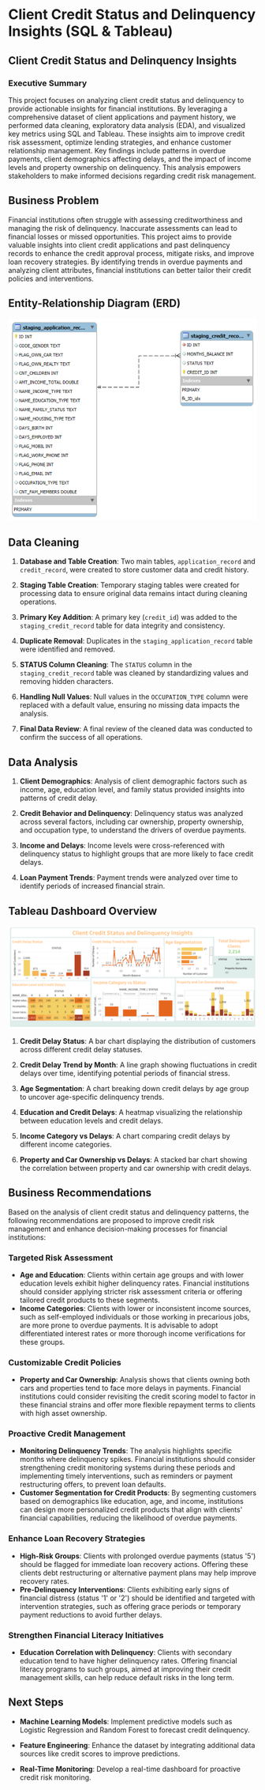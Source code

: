 # Client Credit Status and Delinquency Insights (SQL & Tableau)

## Client Credit Status and Delinquency Insights

### Executive Summary

This project focuses on analyzing client credit status and delinquency to provide actionable insights for financial institutions. By leveraging a comprehensive dataset of client applications and payment history, we performed data cleaning, exploratory data analysis (EDA), and visualized key metrics using SQL and Tableau. These insights aim to improve credit risk assessment, optimize lending strategies, and enhance customer relationship management. Key findings include patterns in overdue payments, client demographics affecting delays, and the impact of income levels and property ownership on delinquency. This analysis empowers stakeholders to make informed decisions regarding credit risk management.

## Business Problem

Financial institutions often struggle with assessing creditworthiness and managing the risk of delinquency. Inaccurate assessments can lead to financial losses or missed opportunities. This project aims to provide valuable insights into client credit applications and past delinquency records to enhance the credit approval process, mitigate risks, and improve loan recovery strategies. By identifying trends in overdue payments and analyzing client attributes, financial institutions can better tailor their credit policies and interventions.

## Entity-Relationship Diagram (ERD)

![ERD Customer Credit Data](Image/ERD_Customer_credit_data.png)

## Data Cleaning

1. **Database and Table Creation**: 
   Two main tables, `application_record` and `credit_record`, were created to store customer data and credit history.

2. **Staging Table Creation**: 
   Temporary staging tables were created for processing data to ensure original data remains intact during cleaning operations.

3. **Primary Key Addition**: 
   A primary key (`credit_id`) was added to the `staging_credit_record` table for data integrity and consistency.

4. **Duplicate Removal**: 
   Duplicates in the `staging_application_record` table were identified and removed.

5. **STATUS Column Cleaning**: 
   The `STATUS` column in the `staging_credit_record` table was cleaned by standardizing values and removing hidden characters.

6. **Handling Null Values**: 
   Null values in the `OCCUPATION_TYPE` column were replaced with a default value, ensuring no missing data impacts the analysis.

7. **Final Data Review**: 
   A final review of the cleaned data was conducted to confirm the success of all operations.

## Data Analysis

1. **Client Demographics**: 
   Analysis of client demographic factors such as income, age, education level, and family status provided insights into patterns of credit delay.

2. **Credit Behavior and Delinquency**: 
   Delinquency status was analyzed across several factors, including car ownership, property ownership, and occupation type, to understand the drivers of overdue payments.

3. **Income and Delays**: 
   Income levels were cross-referenced with delinquency status to highlight groups that are more likely to face credit delays.

4. **Loan Payment Trends**: 
   Payment trends were analyzed over time to identify periods of increased financial strain.

## Tableau Dashboard Overview
![Dashboard Overview](Image/Client_Credit_Status_and_Delinquency_Insights.png)


1. **Credit Delay Status**: 
   A bar chart displaying the distribution of customers across different credit delay statuses.

2. **Credit Delay Trend by Month**: 
   A line graph showing fluctuations in credit delays over time, identifying potential periods of financial stress.

3. **Age Segmentation**: 
   A chart breaking down credit delays by age group to uncover age-specific delinquency trends.

4. **Education and Credit Delays**: 
   A heatmap visualizing the relationship between education levels and credit delays.

5. **Income Category vs Delays**: 
   A chart comparing credit delays by different income categories.

6. **Property and Car Ownership vs Delays**: 
   A stacked bar chart showing the correlation between property and car ownership with credit delays.

## Business Recommendations

Based on the analysis of client credit status and delinquency patterns, the following recommendations are proposed to improve credit risk management and enhance decision-making processes for financial institutions:

### Targeted Risk Assessment
- **Age and Education**: Clients within certain age groups and with lower education levels exhibit higher delinquency rates. Financial institutions should consider applying stricter risk assessment criteria or offering tailored credit products to these segments.
- **Income Categories**: Clients with lower or inconsistent income sources, such as self-employed individuals or those working in precarious jobs, are more prone to overdue payments. It is advisable to adopt differentiated interest rates or more thorough income verifications for these groups.

### Customizable Credit Policies
- **Property and Car Ownership**: Analysis shows that clients owning both cars and properties tend to face more delays in payments. Financial institutions could consider revisiting the credit scoring model to factor in these financial strains and offer more flexible repayment terms to clients with high asset ownership.

### Proactive Credit Management
- **Monitoring Delinquency Trends**: The analysis highlights specific months where delinquency spikes. Financial institutions should consider strengthening credit monitoring systems during these periods and implementing timely interventions, such as reminders or payment restructuring offers, to prevent loan defaults.
- **Customer Segmentation for Credit Products**: By segmenting customers based on demographics like education, age, and income, institutions can design more personalized credit products that align with clients' financial capabilities, reducing the likelihood of overdue payments.

### Enhance Loan Recovery Strategies
- **High-Risk Groups**: Clients with prolonged overdue payments (status '5') should be flagged for immediate loan recovery actions. Offering these clients debt restructuring or alternative payment plans may help improve recovery rates.
- **Pre-Delinquency Interventions**: Clients exhibiting early signs of financial distress (status '1' or '2') should be identified and targeted with intervention strategies, such as offering grace periods or temporary payment reductions to avoid further delays.

### Strengthen Financial Literacy Initiatives
- **Education Correlation with Delinquency**: Clients with secondary education tend to have higher delinquency rates. Offering financial literacy programs to such groups, aimed at improving their credit management skills, can help reduce default risks in the long term.
   
## Next Steps

- **Machine Learning Models**: 
   Implement predictive models such as Logistic Regression and Random Forest to forecast credit delinquency.
  
- **Feature Engineering**: 
   Enhance the dataset by integrating additional data sources like credit scores to improve predictions.
  
- **Real-Time Monitoring**: 
   Develop a real-time dashboard for proactive credit risk monitoring.

